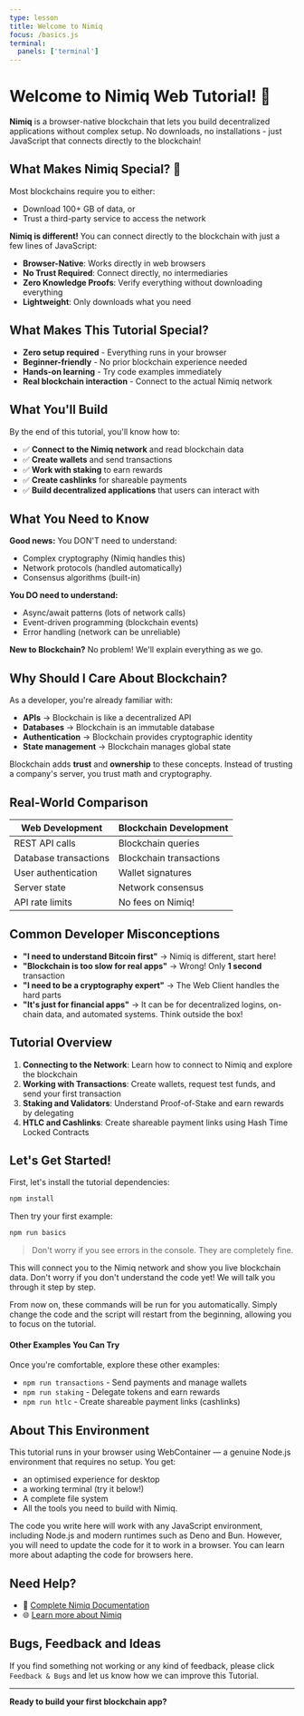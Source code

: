 ```yaml
---
type: lesson
title: Welcome to Nimiq
focus: /basics.js
terminal:
  panels: ['terminal']
---
```


# Welcome to Nimiq Web Tutorial! 🚀 <div class="i-nimiq:logos-nimiq" />

**Nimiq** is a browser-native blockchain that lets you build decentralized applications without complex setup. No downloads, no installations - just JavaScript that connects directly to the blockchain!

## What Makes Nimiq Special? 🌟

Most blockchains require you to either:

- Download 100+ GB of data, or
- Trust a third-party service to access the network

**Nimiq is different!** You can connect directly to the blockchain with just a few lines of JavaScript:

- **Browser-Native**: Works directly in web browsers
- **No Trust Required**: Connect directly, no intermediaries
- **Zero Knowledge Proofs**: Verify everything without downloading everything
- **Lightweight**: Only downloads what you need

## What Makes This Tutorial Special?

- **Zero setup required** - Everything runs in your browser
- **Beginner-friendly** - No prior blockchain experience needed
- **Hands-on learning** - Try code examples immediately
- **Real blockchain interaction** - Connect to the actual Nimiq network

## What You'll Build

By the end of this tutorial, you'll know how to:

- ✅ **Connect to the Nimiq network** and read blockchain data
- ✅ **Create wallets** and send transactions
- ✅ **Work with staking** to earn rewards
- ✅ **Create cashlinks** for shareable payments
- ✅ **Build decentralized applications** that users can interact with

## What You Need to Know

**Good news:** You DON'T need to understand:

- Complex cryptography (Nimiq handles this)
- Network protocols (handled automatically)
- Consensus algorithms (built-in)

**You DO need to understand:**

- Async/await patterns (lots of network calls)
- Event-driven programming (blockchain events)
- Error handling (network can be unreliable)

**New to Blockchain?** No problem! We'll explain everything as we go.

## Why Should I Care About Blockchain?

As a developer, you're already familiar with:

- **APIs** → Blockchain is like a decentralized API
- **Databases** → Blockchain is an immutable database
- **Authentication** → Blockchain provides cryptographic identity
- **State management** → Blockchain manages global state

Blockchain adds **trust** and **ownership** to these concepts. Instead of trusting a company's server, you trust math and cryptography.

## Real-World Comparison

| Web Development       | Blockchain Development  |
| --------------------- | ----------------------- |
| REST API calls        | Blockchain queries      |
| Database transactions | Blockchain transactions |
| User authentication   | Wallet signatures       |
| Server state          | Network consensus       |
| API rate limits       | No fees on Nimiq!       |

## Common Developer Misconceptions

- **"I need to understand Bitcoin first"** → Nimiq is different, start here!
- **"Blockchain is too slow for real apps"** → Wrong! Only **1 second** transaction
- **"I need to be a cryptography expert"** → The Web Client handles the hard parts
- **"It's just for financial apps"** → It can be for decentralized logins, on-chain data, and automated systems. Think outside the box!

## Tutorial Overview

1. **Connecting to the Network**: Learn how to connect to Nimiq and explore the blockchain
2. **Working with Transactions**: Create wallets, request test funds, and send your first transaction
3. **Staking and Validators**: Understand Proof-of-Stake and earn rewards by delegating
4. **HTLC and Cashlinks**: Create shareable payment links using Hash Time Locked Contracts

## Let's Get Started!

First, let's install the tutorial dependencies:

```bash
npm install
```

Then try your first example:

```bash
npm run basics
```

> Don't worry if you see errors in the console. They are completely fine.

This will connect you to the Nimiq network and show you live blockchain data. Don't worry if you don't understand the code yet! We will talk you through it step by step.

From now on, these commands will be run for you automatically. Simply change the code and the script will restart from the beginning, allowing you to focus on the tutorial.

#### Other Examples You Can Try

Once you're comfortable, explore these other examples:

- `npm run transactions` - Send payments and manage wallets
- `npm run staking` - Delegate tokens and earn rewards
- `npm run htlc` - Create shareable payment links (cashlinks)

## About This Environment

This tutorial runs in your browser using WebContainer — a genuine Node.js environment that requires no setup. You get:

- an optimised experience for desktop
- a working terminal (try it below!)
- A complete file system
- All the tools you need to build with Nimiq.

The code you write here will work with any JavaScript environment, including Node.js and modern runtimes such as Deno and Bun. However, you will need to update the code for it to work in a browser. You can learn more about adapting the code for browsers here.

## Need Help?

- 📖 [Complete Nimiq Documentation](https://nimiq.dev)
- 🌐 [Learn more about Nimiq](https://nimiq.com)

## Bugs, Feedback and Ideas

If you find something not working or any kind of feedback, please click `Feedback & Bugs` and let us know how we can improve this Tutorial.

---

**Ready to build your first blockchain app?**
